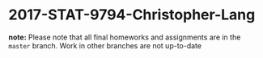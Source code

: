 # 2017-STAT-9794-Christopher-Lang

**note:** Please note that all final homeworks and assignments are in the `master` branch. Work in other branches are not up-to-date

